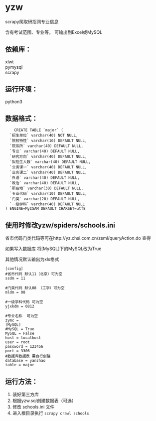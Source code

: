 # yzw
scrapy爬取研招网专业信息

含有考试范围、专业等。
可输出到Excel或MySQL

## 依赖库：  
xlwt  
pymysql  
scrapy

## 运行环境：
python3

## 数据格式：
```
    CREATE TABLE `major` (
  `招生单位` varchar(40) NOT NULL,
  `院校特性` varchar(10) DEFAULT NULL,
  `院系所` varchar(40) DEFAULT NULL,
  `专业` varchar(40) DEFAULT NULL,
  `研究方向` varchar(40) DEFAULT NULL,
  `拟招生人数` varchar(40) DEFAULT NULL,
  `业务课一` varchar(40) DEFAULT NULL,
  `业务课二` varchar(40) DEFAULT NULL,
  `外语` varchar(40) DEFAULT NULL,
  `政治` varchar(40) DEFAULT NULL,
  `所在地` varchar(30) DEFAULT NULL,
  `专业代码` varchar(10) DEFAULT NULL,
  `门类` varchar(20) DEFAULT NULL,
  `一级学科` varchar(40) DEFAULT NULL
) ENGINE=MyISAM DEFAULT CHARSET=utf8
```
## 使用时修改yzw/spiders/schools.ini


省市代码门类代码等可在http://yz.chsi.com.cn/zsml/queryAction.do 查得

如果写入数据库 将[MySQL]下的MySQL改为True

其他情况默认输出为xls格式
```
[config]
#省市代码 默认11（北京）可为空
ssdm = 11

#门类代码 默认08 （工学）可为空
mldm = 08

#一级学科代码 可为空
yjxkdm = 0812

#专业名称  可为空
zymc =
[MySQL]
#MySQL = True
MySQL = False
host = localhost
user = root
password = 123456
port = 3306
#数据库数据表 需自行创建
database = yanzhao
table = major
```

## 运行方法：
1. 装好第三方库
2. 根据yzw.sql创建数据表（可选）
3. 修改 schools.ini 文件
3. 进入根目录执行 ```scrapy crawl schools```

